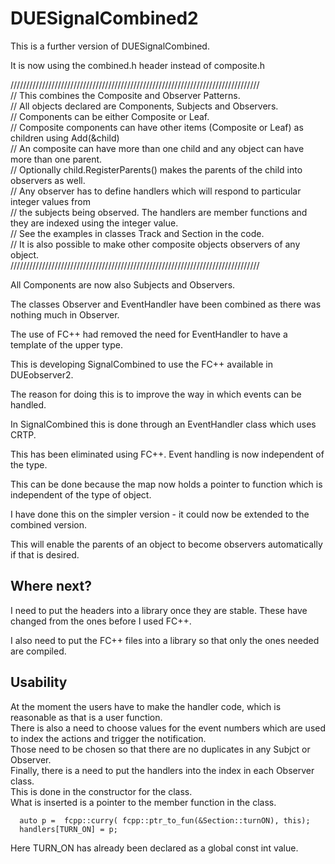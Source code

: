 # DUESignalCombined2

This is a further version of DUESignalCombined.

It is now using the combined.h header instead of composite.h 

///////////////////////////////////////////////////////////////////////////////  
// This combines the Composite and Observer Patterns.  
// All objects declared are Components, Subjects and Observers.  
// Components can be either Composite or Leaf.  
// Composite components can have other items (Composite or Leaf) as children using Add(&child)  
// An composite can have more than one child and any object can have more than one parent.  
// Optionally child.RegisterParents() makes the parents of the child into observers as well.  
// Any observer has to define handlers which will respond to particular integer values from   
// the subjects being observed. The handlers are member functions and they are indexed using the integer value.  
// See the examples in classes Track and Section in the code.  
// It is also possible to make other composite objects observers of any object.   
///////////////////////////////////////////////////////////////////////////////

All Components are now also Subjects and Observers.

The classes Observer and EventHandler have been combined as there was nothing much in Observer.

The use of FC++ had removed the need for EventHandler to have a template of the upper type.

This is developing SignalCombined to use the FC++ available in DUEobserver2.

The reason for doing this is to improve the way in which events can be handled.

In SignalCombined this is done through an EventHandler class which uses CRTP.

This has been eliminated using FC++. Event handling is now independent of the type.

This can be done because the map now holds a pointer to function which is independent of the type of object.

I have done this on the simpler version - it could now be extended to the combined version.

This will enable the parents of an object to become observers automatically if that is desired.

## Where next?

I need to put the headers into a library once they are stable. These have changed from the ones before I used FC++.

I also need to put the FC++ files into a library so that only the ones needed are compiled.

## Usability

At the moment the users have to make the handler code, which is reasonable as that is a user function.  
There is also a need to choose values for the event numbers which are used to index the actions and trigger the notification.  
Those need to be chosen so that there are no duplicates in any Subjct or Observer.  
Finally, there is a need to put the handlers into the index in each Observer class.  
This is done in the constructor for the class.  
What is inserted is a pointer to the member function in the class. 

      auto p =  fcpp::curry( fcpp::ptr_to_fun(&Section::turnON), this);  
      handlers[TURN_ON] = p;  

Here TURN_ON has already been declared as a global const int value.